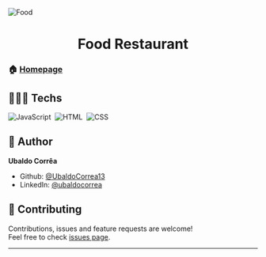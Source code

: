![Food](https://user-images.githubusercontent.com/92760416/160691371-5204b76d-ede0-49df-bed9-c6c52a9756ee.gif)


<h1 align="center">Food Restaurant</h1>

### 🏠 [Homepage](https://github.com/UbaldoCorrea13)

## 👨🏾‍💻 Techs
![JavaScript](https://img.shields.io/badge/-JavaScript-05122A?style=flat&logo=JavaScript)&nbsp;
![HTML](https://img.shields.io/badge/-HTML-05122A?style=flat&logo=HTML5)&nbsp;
![CSS](https://img.shields.io/badge/-CSS-05122A?style=flat&logo=CSS3&logoColor=1572B6)&nbsp;

## 👤 Author

**Ubaldo Corrêa**

* Github: [@UbaldoCorrea13](https://github.com/UbaldoCorrea13)
* LinkedIn: [@ubaldocorrea](https://linkedin.com/in/ubaldocorrea)

## 🤝 Contributing

Contributions, issues and feature requests are welcome!<br />Feel free to check [issues page](https://github.com/UbaldoCorrea13).


***
